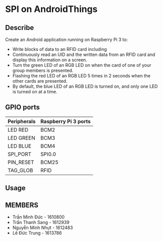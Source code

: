# SPI on AndroidThings

## Describe
 Create an Android application running on Raspberry Pi 3 to:
 + Write blocks of data to an RFID card including
 + Continuously read an UID and the written data from an RFID card and display this information
on a screen.
 + Turn the green LED of an RGB LED on when the card of one of your group members is presented.
 + Flashing the red LED of an RGB LED 5 times in 2 seconds when the other cards are presented.
+ By default, the blue LED of an RGB LED is turned on, and only one LED is turned on at a time.

## GPIO ports

| Peripherals    |  Raspberry Pi 3 ports |
|----------------|-----------------------|
| LED RED        |  BCM2|
| LED GREEN      |  BCM3|
| LED BLUE       |  BCM4|
| SPI_PORT       |  SPI0.0|
| PIN_RESET      |  BCM25|
| TAG_GLOB         |  RFID|


## Usage

## MEMBERS

+ Trần Minh Đức - 1610800
+ Trần Thanh Sang - 1612939
+ Nguyễn Minh Nhựt - 1612483
+ Lê Đức Trung - 1613786

